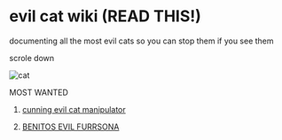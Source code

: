 # evil cat wiki     (READ THIS!)

documenting all the most evil cats so you can stop them if you see them

scrole down

![cat](https://i.natgeofe.com/n/548467d8-c5f1-4551-9f58-6817a8d2c45e/NationalGeographic_2572187_3x4.jpg)


MOST WANTED
1. [cunning evil cat manipulator](https://jonathan834.github.io/test.html)

2. [BENITOS EVIL FURRSONA](https://jonathan834.github.io/CAT2.html)
